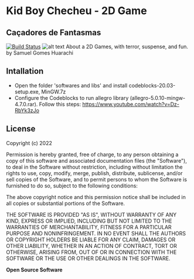 # Kid Boy Checheu - 2D Game
## Caçadores de Fantasmas
[![Build Status](https://travis-ci.org/joemccann/dillinger.svg?branch=master)](https://travis-ci.org/joemccann/dillinger)
![alt text](https://i.ibb.co/7NFSQq5/kid-boy-game-image.png)
About a 2D Games, with terror, suspense, and fun.
by Samuel Gomes Huarachi

## Intallation
- Open the folder 'softwares and libs' and install codeblocks-20.03-setup.exe, MinGW.7z
- Configure the Codeblocks to run allegro library (allegro-5.0.10-mingw-4.7.0.rar). Follow this steps: https://www.youtube.com/watch?v=Dz-RbYk3zJo

## License

 Copyright (c) 2022 

 Permission is hereby granted, free of charge, to any person obtaining a copy
 of this software and associated documentation files (the "Software"), to deal
 in the Software without restriction, including without limitation the rights
 to use, copy, modify, merge, publish, distribute, sublicense, and/or sell
 copies of the Software, and to permit persons to whom the Software is
 furnished to do so, subject to the following conditions:

 The above copyright notice and this permission notice shall be included in
 all copies or substantial portions of the Software.

 THE SOFTWARE IS PROVIDED "AS IS", WITHOUT WARRANTY OF ANY KIND, EXPRESS OR
 IMPLIED, INCLUDING BUT NOT LIMITED TO THE WARRANTIES OF MERCHANTABILITY,
 FITNESS FOR A PARTICULAR PURPOSE AND NONINFRINGEMENT. IN NO EVENT SHALL THE
 AUTHORS OR COPYRIGHT HOLDERS BE LIABLE FOR ANY CLAIM, DAMAGES OR OTHER
 LIABILITY, WHETHER IN AN ACTION OF CONTRACT, TORT OR OTHERWISE, ARISING FROM,
 OUT OF OR IN CONNECTION WITH THE SOFTWARE OR THE USE OR OTHER DEALINGS IN
 THE SOFTWARE.

**Open Source Software**
